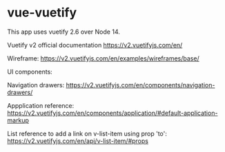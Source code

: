 # vue-vuetify

This app uses vuetify 2.6 over Node 14.

Vuetify v2 official documentation
https://v2.vuetifyjs.com/en/

Wireframe: https://v2.vuetifyjs.com/en/examples/wireframes/base/

UI components:

Navigation drawers: https://v2.vuetifyjs.com/en/components/navigation-drawers/

Appplication reference: https://v2.vuetifyjs.com/en/components/application/#default-application-markup

List reference to add a link on v-list-item using prop 'to': https://v2.vuetifyjs.com/en/api/v-list-item/#props